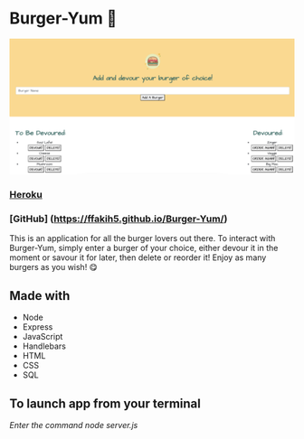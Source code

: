 # Burger-Yum 🍔

![burger-yum](public/assets/img/burgerYum.png)

### [Heroku](https://protected-refuge-48581.herokuapp.com/)
### [GitHub] (https://ffakih5.github.io/Burger-Yum/)

 This is an application for all the burger lovers out there. To interact with Burger-Yum, simply enter a burger of your choice, either devour it in the moment or savour it for later, then delete or reorder it! Enjoy as many burgers as you wish! 😋

## Made with
- Node 
- Express
- JavaScript
- Handlebars
- HTML
- CSS
- SQL

## To launch app from your terminal

_Enter the command node server.js_

